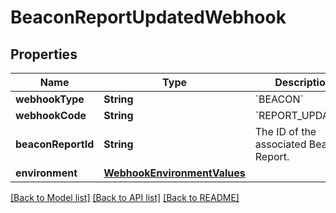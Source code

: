 # BeaconReportUpdatedWebhook

## Properties
Name | Type | Description | Notes
------------ | ------------- | ------------- | -------------
**webhookType** | **String** | &#x60;BEACON&#x60; | 
**webhookCode** | **String** | &#x60;REPORT_UPDATED&#x60; | 
**beaconReportId** | **String** | The ID of the associated Beacon Report. | 
**environment** | [**WebhookEnvironmentValues**](WebhookEnvironmentValues.md) |  | 

[[Back to Model list]](../README.md#documentation-for-models) [[Back to API list]](../README.md#documentation-for-api-endpoints) [[Back to README]](../README.md)


